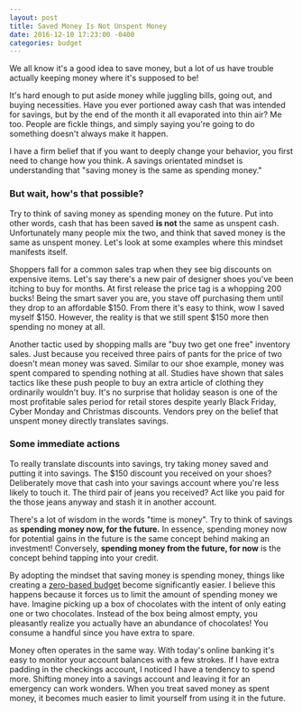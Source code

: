 ```yaml
---
layout: post
title: Saved Money Is Not Unspent Money
date: 2016-12-10 17:23:00 -0400
categories: budget
---
```

We all know it's a good idea to save money, but a lot of us have trouble actually keeping money where it's supposed to be!

It's hard enough to put aside money while juggling bills, going out, and buying necessities. Have you ever portioned away cash that was intended for savings, but by the end of the month it all evaporated into thin air? Me too. People are fickle things, and simply saying you're going to do something doesn't always make it happen.

I have a firm belief that if you want to deeply change your behavior, you first need to change how you think. A savings orientated mindset is understanding that "saving money is the same as spending money."

### But wait, how's that possible?
Try to think of saving money as spending money on the future. Put into other words, cash that has been saved **is not** the same as unspent cash. Unfortunately many people mix the two, and think that saved money is the same as unspent money. Let's look at some examples where this mindset manifests itself.

Shoppers fall for a common sales trap when they see big discounts on expensive items. Let's say there's a new pair of designer shoes you've been itching to buy for months. At first release the price tag is a whopping 200 bucks! Being the smart saver you are, you stave off purchasing them until they drop to an affordable $150. From there it's easy to think, wow I saved myself $150. However, the reality is that we still spent $150 more then spending no money at all.

Another tactic used by shopping malls are "buy two get one free" inventory sales. Just because you received three pairs of pants for the price of two doesn't mean money was saved. Similar to our shoe example, money was spent compared to spending nothing at all. Studies have shown that sales tactics like these push people to buy an extra article of clothing they ordinarily wouldn't buy. It's no surprise that holiday season is one of the most profitable sales period for retail stores despite yearly Black Friday, Cyber Monday and Christmas discounts. Vendors prey on the belief that unspent money directly translates savings.

### Some immediate actions
To really translate discounts into savings, try taking money saved and putting it into savings. The $150 discount you received on your shoes? Deliberately move that cash into your savings account where you're less likely to touch it. The third pair of jeans you received? Act like you paid for the those jeans anyway and stash it in another account.

There's a lot of wisdom in the words "time is money". Try to think of savings as **spending money now, for the future.** In essence, spending money now for potential gains in the future is the same concept behind making an investment! Conversely, **spending money from the future, for now** is the concept behind tapping into your credit.

By adopting the mindset that saving money is spending money, things like creating a [zero-based budget](http://brunchbucks.com/budget/2016/10/19/budgeting-tips/) become significantly easier. I believe this happens because it forces us to limit the amount of spending money we have. Imagine picking up a box of chocolates with the intent of only eating one or two chocolates. Instead of the box being almost empty, you pleasantly realize you actually have an abundance of chocolates! You consume a handful since you have extra to spare.

Money often operates in the same way. With today's online banking it's easy to monitor your account balances with a few strokes. If I have extra padding in the checkings account, I noticed I have a tendency to spend more. Shifting money into a savings account and leaving it for an emergency can work wonders. When you treat saved money as spent money, it becomes much easier to limit yourself from using it in the future.
